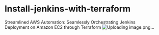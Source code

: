 # Install-jenkins-with-terraform
Streamlined AWS Automation: Seamlessly Orchestrating Jenkins Deployment on Amazon EC2 through Terraform
![Uploading image.png…]()

